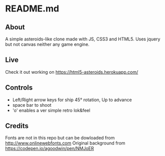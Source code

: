 README.md
=========

## About

A simple asteroids-like clone made with JS, CSS3 and HTML5.
Uses jquery but not canvas neither any game engine.

## Live

Check it out working on https://html5-asteroids.herokuapp.com/

## Controls

* Left/Right arrow keys for ship 45° rotation, Up to advance
* space bar to shoot
* 'o' enables a ver simple retro lok&feel

## Credits

Fonts are not in this repo but can be dowloaded from http://www.onlinewebfonts.com
Original background from https://codepen.io/agoodwin/pen/NMJoER

